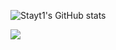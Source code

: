 
<!---
- 👋 Hi, I’m @stayt1
- 👀 I’m interested in ...
- 🌱 I’m currently learning ...
- 💞️ I’m looking to collaborate on ...
- 📫 How to reach me ...
stayt1/stayt1 is a ✨ special ✨ repository because its `README.md` (this file) appears on your GitHub profile.
You can click the Preview link to take a look at your changes.
--->

![Stayt1's GitHub stats](https://github-readme-stats.vercel.app/api/?username=stayt1&show_icons=true&title_color=fff&icon_color=79ff97&text_color=9f9f9f&bg_color=151515)

<div> <img src="https://visitor-badge.glitch.me/badge?page_id=stayt1.stayt1" /></div>


